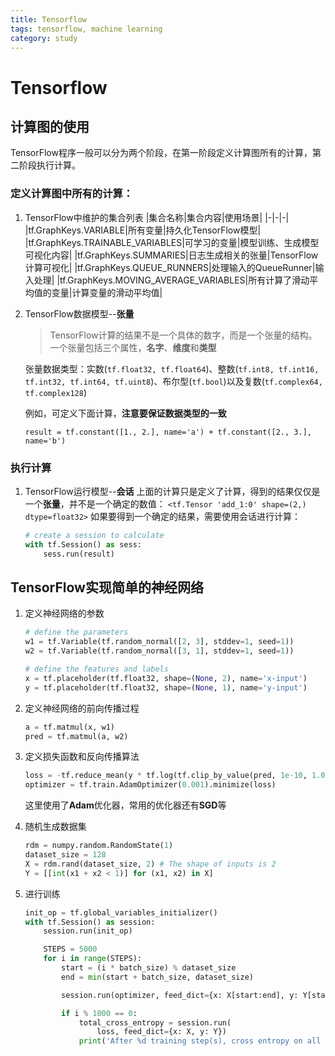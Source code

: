 ```yaml
---
title: Tensorflow
tags: tensorflow, machine learning
category: study
---
```


# Tensorflow

## 计算图的使用
TensorFlow程序一般可以分为两个阶段，在第一阶段定义计算图所有的计算，第二阶段执行计算。

### 定义计算图中所有的计算：
1. TensorFlow中维护的集合列表
    |集合名称|集合内容|使用场景|
    |-|-|-|
    |tf.GraphKeys.VARIABLE|所有变量|持久化TensorFlow模型|
    |tf.GraphKeys.TRAINABLE_VARIABLES|可学习的变量|模型训练、生成模型可视化内容|
    |tf.GraphKeys.SUMMARIES|日志生成相关的张量|TensorFlow计算可视化|
    |tf.GraphKeys.QUEUE_RUNNERS|处理输入的QueueRunner|输入处理|
    |tf.GraphKeys.MOVING_AVERAGE_VARIABLES|所有计算了滑动平均值的变量|计算变量的滑动平均值|

2. TensorFlow数据模型--**张量**
    >TensorFlow计算的结果不是一个具体的数字，而是一个张量的结构。一个张量包括三个属性，**名字**、**维度**和**类型**

    张量数据类型：实数(`tf.float32, tf.float64`)、整数(`tf.int8, tf.int16, tf.int32, tf.int64, tf.uint8`)、布尔型(`tf.bool`)以及复数(`tf.complex64, tf.complex128`)

    例如，可定义下面计算，**注意要保证数据类型的一致**
    ```
    result = tf.constant([1., 2.], name='a') + tf.constant([2., 3.], name='b')
    ```

### 执行计算 
1. TensorFlow运行模型--**会话**
    上面的计算只是定义了计算，得到的结果仅仅是一个**张量**，并不是一个确定的数值：
    `<tf.Tensor 'add_1:0' shape=(2,) dtype=float32>`
    如果要得到一个确定的结果，需要使用会话进行计算：
    ``` Python
    # create a session to calculate
    with tf.Session() as sess:
        sess.run(result)
    ```

## TensorFlow实现简单的神经网络
1. 定义神经网络的参数
    ``` Python
    # define the parameters
    w1 = tf.Variable(tf.random_normal([2, 3], stddev=1, seed=1))
    w2 = tf.Variable(tf.random_normal([3, 1], stddev=1, seed=1))

    # define the features and labels
    x = tf.placeholder(tf.float32, shape=(None, 2), name='x-input')
    y = tf.placeholder(tf.float32, shape=(None, 1), name='y-input')
    ```
2. 定义神经网络的前向传播过程
    ``` Python
    a = tf.matmul(x, w1)
    pred = tf.matmul(a, w2)
    ```

3. 定义损失函数和反向传播算法
    ``` Python
    loss = -tf.reduce_mean(y * tf.log(tf.clip_by_value(pred, 1e-10, 1.0)))
    optimizer = tf.train.AdamOptimizer(0.001).minimize(loss)
    ```
    这里使用了**Adam**优化器，常用的优化器还有**SGD**等

4. 随机生成数据集
    ``` Python
    rdm = numpy.random.RandomState(1)
    dataset_size = 128
    X = rdm.rand(dataset_size, 2) # The shape of inputs is 2
    Y = [[int(x1 + x2 < 1)] for (x1, x2) in X]
    ```

5. 进行训练
    ``` Python
    init_op = tf.global_variables_initializer()
    with tf.Session() as session:
        session.run(init_op)

        STEPS = 5000
        for i in range(STEPS):
            start = (i * batch_size) % dataset_size
            end = min(start + batch_size, dataset_size)

            session.run(optimizer, feed_dict={x: X[start:end], y: Y[start: end]})

            if i % 1000 == 0:
                total_cross_entropy = session.run(
                    loss, feed_dict={x: X, y: Y})
                print('After %d training step(s), cross entropy on all data is %g' % (i, total_cross_entropy))
    ```